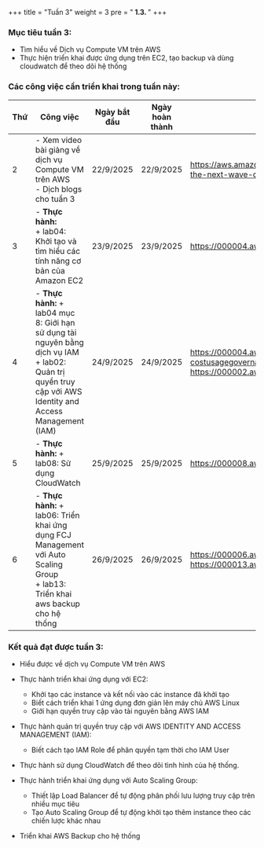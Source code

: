 +++
title = "Tuần 3"
weight = 3
pre = "<b> 1.3. </b>"
+++

### Mục tiêu tuần 3:

* Tìm hiểu về Dịch vụ Compute VM trên AWS
* Thực hiện triển khai được ứng dụng trên EC2, tạo backup và dùng cloudwatch để theo dõi hệ thống


### Các công việc cần triển khai trong tuần này:
| Thứ | Công việc| Ngày bắt đầu | Ngày hoàn thành | Nguồn tài liệu |
| --- | ------------------------------------------------------------------------------------------------------------------------------------------------------------------------------------------- | ------------ | --------------- | ----------------------------------------- |
| 2   | - Xem video bài giảng về dịch vụ Compute VM trên AWS <br> - Dịch blogs cho tuần 3 | 22/9/2025 | 22/9/2025 | <https://aws.amazon.com/vi/blogs/startups/accelerating-the-next-wave-of-generative-ai-startups/>
| 3   | - **Thực hành:** <br>+ lab04:  Khởi tạo và tìm hiểu các tính năng cơ bản của Amazon EC2 | 23/9/2025 | 23/9/2025 | <https://000004.awsstudygroup.com/> |
| 4   | - **Thực hành:** + lab04 mục 8: Giới hạn sử dụng tài nguyên bằng dịch vụ IAM <br> + lab02: Quản trị quyền truy cập với AWS Identity and Access Management (IAM) | 24/9/2025 | 24/9/2025| <https://000004.awsstudygroup.com/vi/8-costusagegovernance/> <https://000002.awsstudygroup.com/vi/> |
| 5   | - **Thực hành:** + lab08: Sử dụng CloudWatch | 25/9/2025 | 25/9/2025| <https://000008.awsstudygroup.com/> |
| 6   | - **Thực hành:** + lab06: Triển khai ứng dụng FCJ Management với Auto Scaling Group <br> + lab13: Triển khai aws backup cho hệ thống  | 26/9/2025 | 26/9/2025| <https://000006.awsstudygroup.com/> <https://000013.awsstudygroup.com/> |


### Kết quả đạt được tuần 3:

* Hiểu được về dịch vụ Compute VM trên AWS

* Thực hành triển khai ứng dụng với EC2:
  * Khởi tạo các instance và kết nối vào các instance đã khởi tạo
  * Biết cách triển khai 1 ứng dụng đơn giản lên máy chủ AWS Linux
  * Giới hạn quyền truy cập vào tài nguyên bằng AWS IAM

* Thực hành quản trị quyền truy cập với AWS IDENTITY AND ACCESS MANAGEMENT (IAM):
  * Biết cách tạo IAM Role để phân quyền tạm thời cho IAM User

* Thực hành sử dụng CloudWatch để theo dõi tình hình của hệ thống.

* Thực hành triển khai ứng dụng với Auto Scaling Group:
  * Thiết lập Load Balancer để tự động phân phối lưu lượng truy cập trên nhiều mục tiêu
  * Tạo Auto Scaling Group để tự động khởi tạo thêm instance theo các chiến lược khác nhau

* Triển khai AWS Backup cho hệ thống

